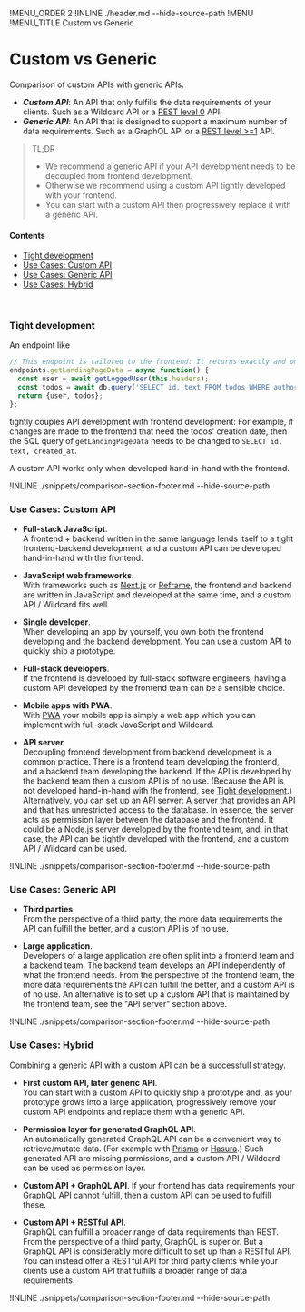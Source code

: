 !MENU_ORDER 2
!INLINE ./header.md --hide-source-path
!MENU
!MENU_TITLE Custom vs Generic
&nbsp;

# Custom vs Generic

Comparison of custom APIs with generic APIs.

- **_Custom API_**:
  An API that only fulfills the data requirements of your clients.
  Such as
  a Wildcard API or
  a [REST level 0](https://martinfowler.com/articles/richardsonMaturityModel.html#level0) API.
- **_Generic API_**:
  An API that is designed to support a maximum number of data requirements.
  Such as
  a GraphQL API or
  a [REST level >=1](https://martinfowler.com/articles/richardsonMaturityModel.html#level1) API.

> TL;DR
>  - We recommend a generic API if your API development needs to be decoupled from frontend development.
>  - Otherwise we recommend using a custom API tightly developed with your frontend.
>  - You can start with a custom API then progressively replace it with a generic API.

#### Contents

 - [Tight development](#tight-development)
 - [Use Cases: Custom API](#use-cases-custom-api)
 - [Use Cases: Generic API](#use-cases-generic-api)
 - [Use Cases: Hybrid](#use-cases-hybrid)


<br/>


### Tight development

An endpoint like

~~~js
// This endpoint is tailored to the frontend: It returns exactly and only what the landing page needs
endpoints.getLandingPageData = async function() {
  const user = await getLoggedUser(this.headers);
  const todos = await db.query('SELECT id, text FROM todos WHERE authorId = ${user.id};');
  return {user, todos};
};
~~~

tightly couples API development with frontend development:
For example,
if changes are made to the frontend that need the todos' creation date,
then the SQL query of `getLandingPageData` needs to be changed to `SELECT id, text, created_at`.

A custom API works only when developed hand-in-hand with the frontend.

!INLINE ./snippets/comparison-section-footer.md --hide-source-path






### Use Cases: Custom API

- **Full-stack JavaScript**.
  <br/>
  A frontend + backend written in the same language
  lends itself to a tight frontend-backend development,
  and a custom API can be developed hand-in-hand with the frontend.

- **JavaScript web frameworks**.
  <br/>
  With frameworks such as
  [Next.js](https://github.com/zeit/next.js#readme)
  or
  [Reframe](https://github.com/reframejs/reframe#readme),
  the frontend and backend are written in JavaScript and developed at the same time,
  and a custom API / Wildcard fits well.

- **Single developer**.
  <br/>
  When developing an app by yourself,
  you own both the frontend developing and the backend development.
  You can use a custom API to quickly ship a prototype.

- **Full-stack developers**.
  <br/>
  If the frontend is developed by full-stack software engineers,
  having a custom API developed by the frontend team can be a sensible choice.

- **Mobile apps with PWA**.
  <br/>
  With [PWA](https://developers.google.com/web/progressive-web-apps/)
  your mobile app is simply a web app
  which you can implement with full-stack JavaScript and Wildcard.

- **API server**.
  <br/>
  Decoupling frontend development from backend development
  is a common practice.
  There is a frontend team developing the frontend,
  and a backend team developing the backend.
  If the API is developed by the backend team then a custom API is of no use.
  (Because the API is not developed hand-in-hand with the frontend, see [Tight development](#tight-development).)
  Alternatively, you can set up an API server:
  A server that provides an API and that has unrestricted access to the database.
  In essence, the server acts as permission layer between the database and the frontend.
  It could be a Node.js server developed by the frontend team,
  and,
  in that case,
  the API can be tightly developed with the frontend,
  and a custom API / Wildcard can be used.

!INLINE ./snippets/comparison-section-footer.md --hide-source-path







### Use Cases: Generic API

- **Third parties**.
  <br/>
  From the perspective of a third party,
  the more data requirements the API can fulfill the better,
  and a custom API is of no use.

- **Large application**.
  <br/>
  Developers of a large application are often split into a frontend team and a backend team.
  The backend team develops an API independently of what the frontend needs.
  From the perspective of the frontend team,
  the more data requirements the API can fulfill the better,
  and a custom API is of no use.
  An alternative is to set up a custom API that is maintained by the frontend team,
  see the "API server" section above.

!INLINE ./snippets/comparison-section-footer.md --hide-source-path








### Use Cases: Hybrid

Combining a generic API with a custom API can be a successfull strategy.

- **First custom API, later generic API**.
  <br/>
  You can start with a custom API to quickly ship a prototype
  and,
  as your prototype grows into a large application,
  progressively remove your custom API endpoints and replace them with a generic API.

- **Permission layer for generated GraphQL API**.
  <br/>
  An automatically generated GraphQL API
  can be a convenient way to retrieve/mutate data.
  (For example with [Prisma](https://github.com/prisma/prisma) or [Hasura](https://github.com/hasura/graphql-engine).)
  Such generated API are missing permissions,
  and a custom API / Wildcard can be used as permission layer.

- **Custom API + GraphQL API**.
  If your frontend has data requirements your GraphQL API cannot fulfill,
  then a custom API can be used to fulfill these.

- **Custom API + RESTful API**.
  <br/>
  GraphQL can fulfill a broader range of data requirements than REST.
  From the perspective of a third party,
  GraphQL is superior.
  But a GraphQL API is considerably more difficult to set up than a RESTful API.
  You can instead offer a RESTful API for third party clients
  while your clients use
  a custom API that fulfills a broader range of data requirements.

!INLINE ./snippets/comparison-section-footer.md --hide-source-path
